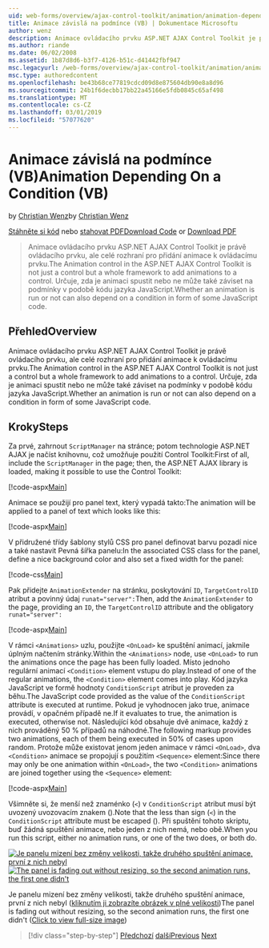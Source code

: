 ```yaml
---
uid: web-forms/overview/ajax-control-toolkit/animation/animation-depending-on-a-condition-vb
title: Animace závislá na podmínce (VB) | Dokumentace Microsoftu
author: wenz
description: Animace ovládacího prvku ASP.NET AJAX Control Toolkit je právě ovládacího prvku, ale celé rozhraní pro přidání animace k ovládacímu prvku. Určuje, zda je animace...
ms.author: riande
ms.date: 06/02/2008
ms.assetid: 1b87d8d6-b3f7-4126-b51c-d41442fbf947
msc.legacyurl: /web-forms/overview/ajax-control-toolkit/animation/animation-depending-on-a-condition-vb
msc.type: authoredcontent
ms.openlocfilehash: be43b68ce77819cdcd09d8e875604db90e8a8d96
ms.sourcegitcommit: 24b1f6decbb17bb22a45166e5fdb0845c65af498
ms.translationtype: MT
ms.contentlocale: cs-CZ
ms.lasthandoff: 03/01/2019
ms.locfileid: "57077620"
---
```

<a name="animation-depending-on-a-condition-vb"></a><span data-ttu-id="7a0e1-104">Animace závislá na podmínce (VB)</span><span class="sxs-lookup"><span data-stu-id="7a0e1-104">Animation Depending On a Condition (VB)</span></span>
====================
<span data-ttu-id="7a0e1-105">by [Christian Wenz](https://github.com/wenz)</span><span class="sxs-lookup"><span data-stu-id="7a0e1-105">by [Christian Wenz](https://github.com/wenz)</span></span>

<span data-ttu-id="7a0e1-106">[Stáhněte si kód](http://download.microsoft.com/download/f/9/a/f9a26acd-8df4-4484-8a18-199e4598f411/Animation4.vb.zip) nebo [stahovat PDF](http://download.microsoft.com/download/6/7/1/6718d452-ff89-4d3f-a90e-c74ec2d636a3/animation4VB.pdf)</span><span class="sxs-lookup"><span data-stu-id="7a0e1-106">[Download Code](http://download.microsoft.com/download/f/9/a/f9a26acd-8df4-4484-8a18-199e4598f411/Animation4.vb.zip) or [Download PDF](http://download.microsoft.com/download/6/7/1/6718d452-ff89-4d3f-a90e-c74ec2d636a3/animation4VB.pdf)</span></span>

> <span data-ttu-id="7a0e1-107">Animace ovládacího prvku ASP.NET AJAX Control Toolkit je právě ovládacího prvku, ale celé rozhraní pro přidání animace k ovládacímu prvku.</span><span class="sxs-lookup"><span data-stu-id="7a0e1-107">The Animation control in the ASP.NET AJAX Control Toolkit is not just a control but a whole framework to add animations to a control.</span></span> <span data-ttu-id="7a0e1-108">Určuje, zda je animaci spustit nebo ne může také záviset na podmínky v podobě kódu jazyka JavaScript.</span><span class="sxs-lookup"><span data-stu-id="7a0e1-108">Whether an animation is run or not can also depend on a condition in form of some JavaScript code.</span></span>


## <a name="overview"></a><span data-ttu-id="7a0e1-109">Přehled</span><span class="sxs-lookup"><span data-stu-id="7a0e1-109">Overview</span></span>

<span data-ttu-id="7a0e1-110">Animace ovládacího prvku ASP.NET AJAX Control Toolkit je právě ovládacího prvku, ale celé rozhraní pro přidání animace k ovládacímu prvku.</span><span class="sxs-lookup"><span data-stu-id="7a0e1-110">The Animation control in the ASP.NET AJAX Control Toolkit is not just a control but a whole framework to add animations to a control.</span></span> <span data-ttu-id="7a0e1-111">Určuje, zda je animaci spustit nebo ne může také záviset na podmínky v podobě kódu jazyka JavaScript.</span><span class="sxs-lookup"><span data-stu-id="7a0e1-111">Whether an animation is run or not can also depend on a condition in form of some JavaScript code.</span></span>

## <a name="steps"></a><span data-ttu-id="7a0e1-112">Kroky</span><span class="sxs-lookup"><span data-stu-id="7a0e1-112">Steps</span></span>

<span data-ttu-id="7a0e1-113">Za prvé, zahrnout `ScriptManager` na stránce; potom technologie ASP.NET AJAX je načíst knihovnu, což umožňuje použití Control Toolkit:</span><span class="sxs-lookup"><span data-stu-id="7a0e1-113">First of all, include the `ScriptManager` in the page; then, the ASP.NET AJAX library is loaded, making it possible to use the Control Toolkit:</span></span>

[!code-aspx[Main](animation-depending-on-a-condition-vb/samples/sample1.aspx)]

<span data-ttu-id="7a0e1-114">Animace se použijí pro panel text, který vypadá takto:</span><span class="sxs-lookup"><span data-stu-id="7a0e1-114">The animation will be applied to a panel of text which looks like this:</span></span>

[!code-aspx[Main](animation-depending-on-a-condition-vb/samples/sample2.aspx)]

<span data-ttu-id="7a0e1-115">V přidružené třídy šablony stylů CSS pro panel definovat barvu pozadí nice a také nastavit Pevná šířka panelu:</span><span class="sxs-lookup"><span data-stu-id="7a0e1-115">In the associated CSS class for the panel, define a nice background color and also set a fixed width for the panel:</span></span>

[!code-css[Main](animation-depending-on-a-condition-vb/samples/sample3.css)]

<span data-ttu-id="7a0e1-116">Pak přidejte `AnimationExtender` na stránku, poskytování `ID`, `TargetControlID` atribut a povinný údaj `runat="server":`</span><span class="sxs-lookup"><span data-stu-id="7a0e1-116">Then, add the `AnimationExtender` to the page, providing an `ID`, the `TargetControlID` attribute and the obligatory `runat="server":`</span></span>

[!code-aspx[Main](animation-depending-on-a-condition-vb/samples/sample4.aspx)]

<span data-ttu-id="7a0e1-117">V rámci `<Animations>` uzlu, použijte `<OnLoad>` ke spuštění animací, jakmile úplným načtením stránky.</span><span class="sxs-lookup"><span data-stu-id="7a0e1-117">Within the `<Animations>` node, use `<OnLoad>` to run the animations once the page has been fully loaded.</span></span> <span data-ttu-id="7a0e1-118">Místo jednoho regulární animací `<Condition>` element vstupu do play.</span><span class="sxs-lookup"><span data-stu-id="7a0e1-118">Instead of one of the regular animations, the `<Condition>` element comes into play.</span></span> <span data-ttu-id="7a0e1-119">Kód jazyka JavaScript ve formě hodnoty `ConditionScript` atribut je proveden za běhu.</span><span class="sxs-lookup"><span data-stu-id="7a0e1-119">The JavaScript code provided as the value of the `ConditionScript` attribute is executed at runtime.</span></span> <span data-ttu-id="7a0e1-120">Pokud je vyhodnocen jako true, animace provádí, v opačném případě ne.</span><span class="sxs-lookup"><span data-stu-id="7a0e1-120">If it evaluates to true, the animation is executed, otherwise not.</span></span> <span data-ttu-id="7a0e1-121">Následující kód obsahuje dvě animace, každý z nich prováděný 50 % případů na náhodné.</span><span class="sxs-lookup"><span data-stu-id="7a0e1-121">The following markup provides two animations, each of them being executed in 50% of cases upon random.</span></span> <span data-ttu-id="7a0e1-122">Protože může existovat jenom jeden animace v rámci `<OnLoad>`, dva `<Condition>` animace se propojují s použitím `<Sequence>` element:</span><span class="sxs-lookup"><span data-stu-id="7a0e1-122">Since there may only be one animation within `<OnLoad>`, the two `<Condition>` animations are joined together using the `<Sequence>` element:</span></span>

[!code-aspx[Main](animation-depending-on-a-condition-vb/samples/sample5.aspx)]

<span data-ttu-id="7a0e1-123">Všimněte si, že menší než znaménko (`<`) v `ConditionScript` atribut musí být uvozený uvozovacím znakem ().</span><span class="sxs-lookup"><span data-stu-id="7a0e1-123">Note that the less than sign (`<`) in the `ConditionScript` attribute must be escaped ().</span></span> <span data-ttu-id="7a0e1-124">Při spuštění tohoto skriptu, buď žádná spuštění animace, nebo jeden z nich nemá, nebo obě.</span><span class="sxs-lookup"><span data-stu-id="7a0e1-124">When you run this script, either no animation runs, or one of the two does, or both do.</span></span>


<span data-ttu-id="7a0e1-125">[![Je panelu mizení bez změny velikosti, takže druhého spuštění animace, první z nich nebyl](animation-depending-on-a-condition-vb/_static/image2.png)](animation-depending-on-a-condition-vb/_static/image1.png)</span><span class="sxs-lookup"><span data-stu-id="7a0e1-125">[![The panel is fading out without resizing, so the second animation runs, the first one didn't](animation-depending-on-a-condition-vb/_static/image2.png)](animation-depending-on-a-condition-vb/_static/image1.png)</span></span>

<span data-ttu-id="7a0e1-126">Je panelu mizení bez změny velikosti, takže druhého spuštění animace, první z nich nebyl ([kliknutím ji zobrazíte obrázek v plné velikosti](animation-depending-on-a-condition-vb/_static/image3.png))</span><span class="sxs-lookup"><span data-stu-id="7a0e1-126">The panel is fading out without resizing, so the second animation runs, the first one didn't ([Click to view full-size image](animation-depending-on-a-condition-vb/_static/image3.png))</span></span>

> [!div class="step-by-step"]
> <span data-ttu-id="7a0e1-127">[Předchozí](executing-several-animations-after-each-other-vb.md)
> [další](picking-one-animation-out-of-a-list-vb.md)</span><span class="sxs-lookup"><span data-stu-id="7a0e1-127">[Previous](executing-several-animations-after-each-other-vb.md)
[Next](picking-one-animation-out-of-a-list-vb.md)</span></span>

